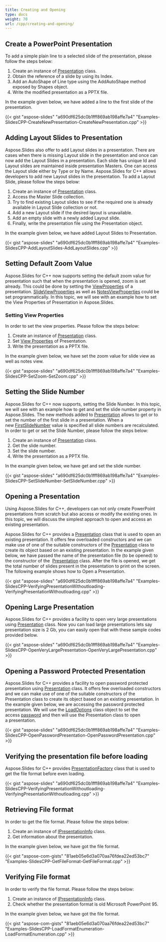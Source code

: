 ```yaml
---
title: Creating and Opening
type: docs
weight: 70
url: /cpp/creating-and-opening/
---
```


## **Create a PowerPoint Presentation**
To add a simple plain line to a selected slide of the presentation, please follow the steps below:

1. Create an instance of [Presentation](http://www.aspose.com/api/net/slides/aspose.slides/presentation) class.
1. Obtain the reference of a slide by using its Index.
1. Add an AutoShape of Line type using the AddAutoShape method exposed by Shapes object.
1. Write the modified presentation as a PPTX file.

In the example given below, we have added a line to the first slide of the presentation.

{{< gist "aspose-slides" "a690df625dc0b1fff869ab198affe7a4" "Examples-SlidesCPP-CreateNewPresentation-CreateNewPresentation.cpp" >}}
## **Adding Layout Slides to Presentation**
Aspose.Slides also offer to add Layout slides in a presentation. There are cases when there is missing Layout slide in the presentation and once can now add the Layout Slides in a presentation. Each slide has unique Id and Layout slides are maintained inside presentation Masters. One can access the Layout slide either by Type or by Name. Aspose.Slides for C++ allows developers to add new Layout slides in the presentation. To add a Layout Slide, please follow the steps below:

1. Create an instance of [Presentation](http://www.aspose.com/api/net/slides/aspose.slides/presentation) class.
1. Access the Master Slide collection.
1. Try to find existing Layout slides to see if the required one is already available in Layout Slide collection or not.
1. Add a new Layout slide if the desired layout is unavailable.
1. Add an empty slide with a newly added Layout slide.
1. Finally, write the presentation file using the Presentation object.

In the example given below, we have added Layout Slides to Presentation.

{{< gist "aspose-slides" "a690df625dc0b1fff869ab198affe7a4" "Examples-SlidesCPP-AddLayoutSlides-AddLayoutSlides.cpp" >}}
## **Setting Default Zoom Value**
Aspose.Slides for C++ now supports setting the default zoom value for presentation such that when the presentation is opened, zoom is set already. This could be done by setting the [ViewProperties](http://www.aspose.com/api/net/slides/aspose.slides/viewproperties/properties/index) of a presentation. [SlideViewProperties](http://www.aspose.com/api/net/slides/aspose.slides/viewproperties/properties/slideviewproperties) as well as [NotesViewProperties](http://www.aspose.com/api/net/slides/aspose.slides/viewproperties/properties/notesviewproperties) could be set programmatically. In this topic, we will see with an example how to set the View Properties of Presentation in Aspose.Slides.
### **Setting View Properties**
In order to set the view properties. Please follow the steps below:

1. Create an instance of [Presentation](http://www.aspose.com/api/net/slides/aspose.slides/presentation) class.
1. Set [View Properties](http://www.aspose.com/api/net/slides/aspose.slides/viewproperties/properties/index) of Presentation.
1. Write the presentation as a PPTX file.

In the example given below, we have set the zoom value for slide view as well as notes view.



{{< gist "aspose-slides" "a690df625dc0b1fff869ab198affe7a4" "Examples-SlidesCPP-SetZoom-SetZoom.cpp" >}}
## **Setting the Slide Number**
Aspose.Slides for C++ now supports, setting the Slide Number. In this topic, we will see with an example how to get and set the slide number property in Aspose.Slides. The new methods added to [Presentation](http://www.aspose.com/api/net/slides/aspose.slides/presentation) allows to get or to set the number of the first slide in a presentation. When a new [FirstSlideNumber](http://www.aspose.com/api/net/slides/aspose.slides/presentation/properties/firstslidenumber) value is specified all slide numbers are recalculated. In order to get or set the Slide Number, please follow the steps below:

1. Create an instance of [Presentation](http://www.aspose.com/api/net/slides/aspose.slides/presentation) class.
1. Get the slide number.
1. Set the slide number.
1. Write the presentation as a PPTX file.

In the example given below, we have get and set the slide number.

{{< gist "aspose-slides" "a690df625dc0b1fff869ab198affe7a4" "Examples-SlidesCPP-SetSlideNumber-SetSlideNumber.cpp" >}}
## **Opening a Presentation**
Using Aspose.Slides for C++, developers can not only create PowerPoint presentations from scratch but also access or modify the existing ones. In this topic, we will discuss the simplest approach to open and access an existing presentation.

Aspose.Slides for C++ provides a [Presentation](http://www.aspose.com/api/net/slides/aspose.slides/presentation) class that is used to open an existing presentation. It offers few overloaded constructors and we can make use of one of the suitable constructors of the [Presentation](http://www.aspose.com/api/net/slides/aspose.slides/presentation) class to create its object based on an existing presentation. In the example given below, we have passed the name of the presentation file (to be opened) to the constructor of the  [Presentation](http://www.aspose.com/api/net/slides/aspose.slides/presentation) class. After the file is opened, we get the total number of slides present in the presentation to print on the screen. The following example shows how to Open a Presentation.

{{< gist "aspose-slides" "a690df625dc0b1fff869ab198affe7a4" "Examples-SlidesCPP-VerifyingPresentationWithoutloading-VerifyingPresentationWithoutloading.cpp" >}}
## **Opening Large Presentation**
Aspose.Slides for C++ provides a facility to open very large presentations using [Presentation](http://www.aspose.com/api/net/slides/aspose.slides/presentation) class. Now you can load large presentations lets say presentation size is 2 Gb, you can easily open that with these sample codes provided below.

{{< gist "aspose-slides" "a690df625dc0b1fff869ab198affe7a4" "Examples-SlidesCPP-OpenVeryLargePresentation-OpenVeryLargePresentation.cpp" >}}
## **Opening a Password Protected Presentation**
Aspose.Slides for C++ provides a facility to open password protected presentation using [Presentation](http://www.aspose.com/api/net/slides/aspose.slides/presentation) class. It offers few overloaded constructors and we can make use of one of the suitable constructors of the Presentation class to create its object based on an existing presentation. In the example given below, we are accessing the password protected presentation. We will use the [LoadOptions](http://www.aspose.com/api/net/slides/aspose.slides/loadoptions) class object to set the access [password](http://www.aspose.com/api/net/slides/aspose.slides/loadoptions/properties/password) and then will use the Presentation class to open a presentation.

{{< gist "aspose-slides" "a690df625dc0b1fff869ab198affe7a4" "Examples-SlidesCPP-OpenPasswordPresentation-OpenPasswordPresentation.cpp" >}}
## **Verifying the presentation file before loading**
Aspose.Slides for C++ provides [PresentationFactory](http://www.aspose.com/api/net/slides/aspose.slides/presentationfactory) class that is used to get the file format before even loading.

{{< gist "aspose-slides" "a690df625dc0b1fff869ab198affe7a4" "Examples-SlidesCPP-VerifyingPresentationWithoutloading-VerifyingPresentationWithoutloading.cpp" >}}
## **Retrieving File format**
In order to get the file format. Please follow the steps below:

1. Create an instance of [IPresentationInfo](http://www.aspose.com/api/net/slides/aspose.slides/ipresentationinfo/properties/index) class.
1. Get information about the presentation.

In the example given below, we have got the file format.

{{< gist "aspose-com-gists" "81aeb05e6d3a070aa76fdea22ed53bc7" "Examples-SlidesCPP-GetFileFormat-GetFileFormat.cpp" >}}
## **Verifying File format**
In order to verify the file format. Please follow the steps below:

1. Create an instance of [IPresentationInfo](http://www.aspose.com/api/net/slides/aspose.slides/ipresentationinfo/properties/index) class.
1.  Check whether the presentation format is old Microsoft PowerPoint 95.

In the example given below, we have got the file format.

{{< gist "aspose-com-gists" "81aeb05e6d3a070aa76fdea22ed53bc7" "Examples-SlidesCPP-LoadFormatEnumeration-LoadFormatEnumeration.cpp" >}}
